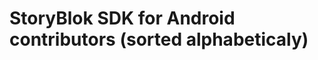 StoryBlok SDK for Android contributors (sorted alphabeticaly)
============================================
